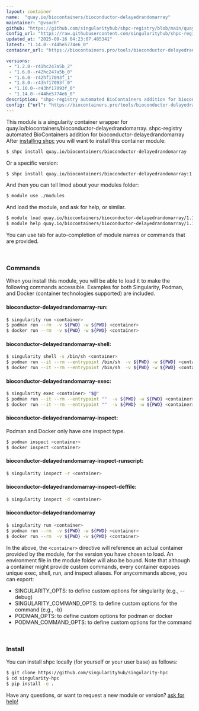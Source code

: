 ```yaml
---
layout: container
name:  "quay.io/biocontainers/bioconductor-delayedrandomarray"
maintainer: "@vsoch"
github: "https://github.com/singularityhub/shpc-registry/blob/main/quay.io/biocontainers/bioconductor-delayedrandomarray/container.yaml"
config_url: "https://raw.githubusercontent.com/singularityhub/shpc-registry/main/quay.io/biocontainers/bioconductor-delayedrandomarray/container.yaml"
updated_at: "2025-09-16 04:23:07.485341"
latest: "1.14.0--r44he5774e6_0"
container_url: "https://biocontainers.pro/tools/bioconductor-delayedrandomarray"

versions:
 - "1.2.0--r41hc247a5b_2"
 - "1.6.0--r42hc247a5b_0"
 - "1.6.0--r42hf17093f_1"
 - "1.8.0--r43hf17093f_0"
 - "1.10.0--r43hf17093f_0"
 - "1.14.0--r44he5774e6_0"
description: "shpc-registry automated BioContainers addition for bioconductor-delayedrandomarray"
config: {"url": "https://biocontainers.pro/tools/bioconductor-delayedrandomarray", "maintainer": "@vsoch", "description": "shpc-registry automated BioContainers addition for bioconductor-delayedrandomarray", "latest": {"1.14.0--r44he5774e6_0": "sha256:30be49254857c8e38db11a59f5f2a413c3a57d25404fd67f6e6f19dcd4bee0ce"}, "tags": {"1.2.0--r41hc247a5b_2": "sha256:d49b6b6f37e09769d6c7a4e6dd59b7879a18f89e89867c6de0c92707a439bb42", "1.6.0--r42hc247a5b_0": "sha256:fe5f0da16b0844a94edf0e0045cdf17fcf3ee209b10ad4a12c1a690921bb5d1b", "1.6.0--r42hf17093f_1": "sha256:140f6c623c569ed8da69abe0d071a5b9c5cfbcf8173b4b2f2fa59eecc1828a87", "1.8.0--r43hf17093f_0": "sha256:9f22064b21eb1c14d1fc16e95a26507737e4aaf20f68cf31022cb604d9b074e9", "1.10.0--r43hf17093f_0": "sha256:b2627540b8a13f6eb4b97ed41f8dccb97a30a393a83a930737751b8e8ddd940c", "1.14.0--r44he5774e6_0": "sha256:30be49254857c8e38db11a59f5f2a413c3a57d25404fd67f6e6f19dcd4bee0ce"}, "docker": "quay.io/biocontainers/bioconductor-delayedrandomarray"}
---
```


This module is a singularity container wrapper for quay.io/biocontainers/bioconductor-delayedrandomarray.
shpc-registry automated BioContainers addition for bioconductor-delayedrandomarray
After [installing shpc](#install) you will want to install this container module:


```bash
$ shpc install quay.io/biocontainers/bioconductor-delayedrandomarray
```

Or a specific version:

```bash
$ shpc install quay.io/biocontainers/bioconductor-delayedrandomarray:1.14.0--r44he5774e6_0
```

And then you can tell lmod about your modules folder:

```bash
$ module use ./modules
```

And load the module, and ask for help, or similar.

```bash
$ module load quay.io/biocontainers/bioconductor-delayedrandomarray/1.14.0--r44he5774e6_0
$ module help quay.io/biocontainers/bioconductor-delayedrandomarray/1.14.0--r44he5774e6_0
```

You can use tab for auto-completion of module names or commands that are provided.

<br>

### Commands

When you install this module, you will be able to load it to make the following commands accessible.
Examples for both Singularity, Podman, and Docker (container technologies supported) are included.

#### bioconductor-delayedrandomarray-run:

```bash
$ singularity run <container>
$ podman run --rm  -v ${PWD} -w ${PWD} <container>
$ docker run --rm  -v ${PWD} -w ${PWD} <container>
```

#### bioconductor-delayedrandomarray-shell:

```bash
$ singularity shell -s /bin/sh <container>
$ podman run --it --rm --entrypoint /bin/sh  -v ${PWD} -w ${PWD} <container>
$ docker run --it --rm --entrypoint /bin/sh  -v ${PWD} -w ${PWD} <container>
```

#### bioconductor-delayedrandomarray-exec:

```bash
$ singularity exec <container> "$@"
$ podman run --it --rm --entrypoint ""  -v ${PWD} -w ${PWD} <container> "$@"
$ docker run --it --rm --entrypoint ""  -v ${PWD} -w ${PWD} <container> "$@"
```

#### bioconductor-delayedrandomarray-inspect:

Podman and Docker only have one inspect type.

```bash
$ podman inspect <container>
$ docker inspect <container>
```

#### bioconductor-delayedrandomarray-inspect-runscript:

```bash
$ singularity inspect -r <container>
```

#### bioconductor-delayedrandomarray-inspect-deffile:

```bash
$ singularity inspect -d <container>
```



#### bioconductor-delayedrandomarray

```bash
$ singularity run <container>
$ podman run --rm  -v ${PWD} -w ${PWD} <container>
$ docker run --rm  -v ${PWD} -w ${PWD} <container>
```


In the above, the `<container>` directive will reference an actual container provided
by the module, for the version you have chosen to load. An environment file in the
module folder will also be bound. Note that although a container
might provide custom commands, every container exposes unique exec, shell, run, and
inspect aliases. For anycommands above, you can export:

 - SINGULARITY_OPTS: to define custom options for singularity (e.g., --debug)
 - SINGULARITY_COMMAND_OPTS: to define custom options for the command (e.g., -b)
 - PODMAN_OPTS: to define custom options for podman or docker
 - PODMAN_COMMAND_OPTS: to define custom options for the command

<br>

### Install

You can install shpc locally (for yourself or your user base) as follows:

```bash
$ git clone https://github.com/singularityhub/singularity-hpc
$ cd singularity-hpc
$ pip install -e .
```

Have any questions, or want to request a new module or version? [ask for help!](https://github.com/singularityhub/singularity-hpc/issues)